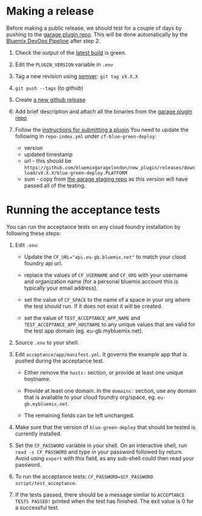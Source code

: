 # Making a release

Before making a public release, we should test for a couple of days by pushing
to the [garage plugin repo](https://garage-cf-plugins.eu-gb.mybluemix.net/list).
This will be done automatically by the [Bluemix DevOps Pipeline](https://console.ng.bluemix.net/devops/pipelines/4e5bb6ac-762d-42aa-abe1-71beabeafbb1) after step 2.

1. Check the output of the [latest build](https://console.ng.bluemix.net/devops/pipelines/4e5bb6ac-762d-42aa-abe1-71beabeafbb1) is green.

1. Edit the `PLUGIN_VERSION` variable in `.env`

1. Tag a new revision using [semver](http://semver.org): `git tag vX.X.X`

1. `git push --tags` (to github)

1. Create [a new github release](https://github.com/bluemixgaragelondon/cf-blue-green-deploy/releases/new)

1. Add brief description and attach all the binaries from the [garage plugin repo](https://garage-cf-plugins.eu-gb.mybluemix.net/list)

1. Follow the [instructions for submitting a plugin](https://github.com/cloudfoundry-incubator/cli-plugin-repo#submitting-plugins)
You need to update the following in `repo-index.yml` under `cf-blue-green-deploy`:

   * version
   * updated timestamp
   * url - this should be `https://github.com/bluemixgaragelondon/new_plugin/releases/download/vX.X.X/blue-green-deploy.PLATFORM`
   * sum - copy from [the garage staging repo](https://garage-cf-plugins.eu-gb.mybluemix.net/list) as this version will have passed all of the testing.

# Running the acceptance tests

You can run the acceptance tests on any cloud foundry installation by following these steps:

1. Edit `.env`:

   * Update the `CF_URL="api.eu-gb.bluemix.net"` to match your cloud foundry api url.

   * replace the values of `CF_USERNAME` and `CF_ORG` with your username and organization name (for a personal bluemix account this is typically your email address).

   * set the value of `CF_SPACE` to the name of a space in your org where the test should run. If it does not exist it will be created.

   *  set the value of `TEST_ACCEPTANCE_APP_NAME` and `TEST_ACCEPTANCE_APP_HOSTNAME` to any unique values that are valid for the test app domain (eg. eu-gb.mybluemix.net).

1. Source `.env` to your shell.

1. Edit `acceptance/app/manifest.yml`. It governs the example app that is pushed during the acceptance test.

   * Either remove the `hosts:` section, or provide at least one unique hostname.

   * Provide at least one domain. In the `domains:` section, use any domain that is available to your cloud foundry org/space, eg. `eu-gb.mybluemix.net`.

   * The remaining fields can be left unchanged.

1. Make sure that the version of `blue-green-deploy` that should be tested is currently installed.

1. Set the `CF_PASSWORD` variable in your shell. On an interactive shell, run `read -s CF_PASSWORD` and type in your password followed by return. Avoid using `export` with this field, as any sub-shell could then read your password.

1. To run the acceptance tests: `CF_PASSWORD=$CF_PASSWORD script/test_acceptance`.

1. If the tests passed, there should be a message similar to `ACCEPTANCE TESTS PASSED!` printed when the test has finished. The exit value is 0 for a successful test.
